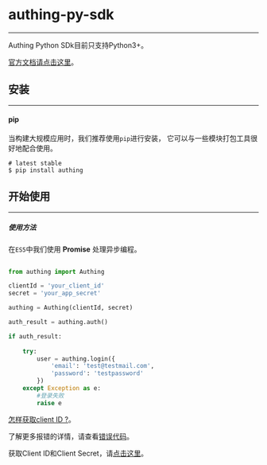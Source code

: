 # authing-py-sdk

----------

Authing Python SDk目前只支持Python3+。

[官方文档请点击这里](https://docs.authing.cn)。

## 安装

----------

#### pip

当构建大规模应用时，我们推荐使用```pip```进行安装， 它可以与一些模块打包工具很好地配合使用。

``` shell
# latest stable
$ pip install authing
```

## 开始使用

----------

##### 使用方法

在```ES5```中我们使用 **Promise** 处理异步编程。

``` python
    
from authing import Authing

clientId = 'your_client_id'
secret = 'your_app_secret'

authing = Authing(clientId, secret)

auth_result = authing.auth()

if auth_result:
    
    try:
        user = authing.login({
            'email': 'test@testmail.com',
            'password': 'testpassword'
        })
    except Exception as e:
        #登录失败
        raise e

```

[怎样获取client ID ?](https://docs.authing.cn/#/quick_start/howto)。

了解更多报错的详情，请查看[错误代码](https://docs.authing.cn/#/quick_start/error_code)。

获取Client ID和Client Secret，请[点击这里](https://docs.authing.cn/#/quick_start/howto)。
